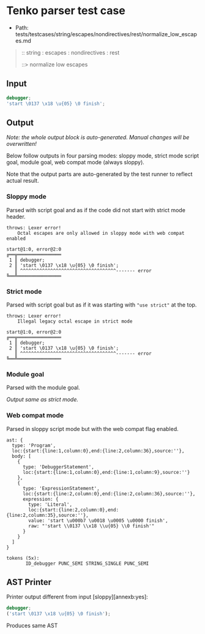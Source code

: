 # Tenko parser test case

- Path: tests/testcases/string/escapes/nondirectives/rest/normalize_low_escapes.md

> :: string : escapes : nondirectives : rest
>
> ::> normalize low escapes

## Input

`````js
debugger;
'start \0137 \x18 \u{05} \0 finish';
`````

## Output

_Note: the whole output block is auto-generated. Manual changes will be overwritten!_

Below follow outputs in four parsing modes: sloppy mode, strict mode script goal, module goal, web compat mode (always sloppy).

Note that the output parts are auto-generated by the test runner to reflect actual result.

### Sloppy mode

Parsed with script goal and as if the code did not start with strict mode header.

`````
throws: Lexer error!
    Octal escapes are only allowed in sloppy mode with web compat enabled

start@1:0, error@2:0
╔══╦════════════════
 1 ║ debugger;
 2 ║ 'start \0137 \x18 \u{05} \0 finish';
   ║ ^^^^^^^^^^^^^^^^^^^^^^^^^^^^^^^^^^^------- error
╚══╩════════════════

`````

### Strict mode

Parsed with script goal but as if it was starting with `"use strict"` at the top.

`````
throws: Lexer error!
    Illegal legacy octal escape in strict mode

start@1:0, error@2:0
╔══╦════════════════
 1 ║ debugger;
 2 ║ 'start \0137 \x18 \u{05} \0 finish';
   ║ ^^^^^^^^^^^^^^^^^^^^^^^^^^^^^^^^^^^------- error
╚══╩════════════════

`````


### Module goal

Parsed with the module goal.

_Output same as strict mode._

### Web compat mode

Parsed in sloppy script mode but with the web compat flag enabled.

`````
ast: {
  type: 'Program',
  loc:{start:{line:1,column:0},end:{line:2,column:36},source:''},
  body: [
    {
      type: 'DebuggerStatement',
      loc:{start:{line:1,column:0},end:{line:1,column:9},source:''}
    },
    {
      type: 'ExpressionStatement',
      loc:{start:{line:2,column:0},end:{line:2,column:36},source:''},
      expression: {
        type: 'Literal',
        loc:{start:{line:2,column:0},end:{line:2,column:35},source:''},
        value: 'start \u000b7 \u0018 \u0005 \u0000 finish',
        raw: "'start \\0137 \\x18 \\u{05} \\0 finish'"
      }
    }
  ]
}

tokens (5x):
       ID_debugger PUNC_SEMI STRING_SINGLE PUNC_SEMI
`````


## AST Printer

Printer output different from input [sloppy][annexb:yes]:

````js
debugger;
('start \0137 \x18 \u{05} \0 finish');
````

Produces same AST
